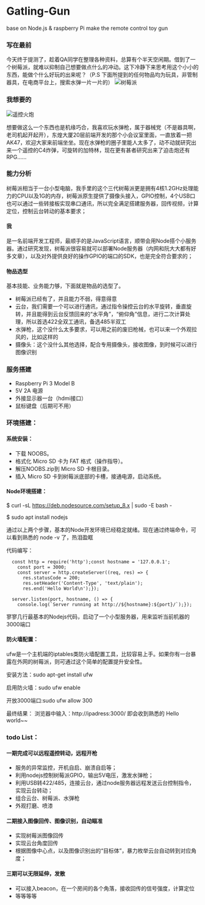 # Gatling-Gun
base on Node.js &amp; raspberry Pi make the remote control toy gun

### 写在最前
今天终于提测了，趁着QA同学在整理各种资料，总算有个半天空闲期。借到了一个树莓派，就难以抑制自己想要做点什么的冲动。这下冷静下来思考用这个小小的东西，能做个什么好玩的出来呢？（P.S 下面所提到的任何物品均为玩具，非管制器具，在电商平台上，搜索水弹一片一片的）
![树莓派](https://img.alicdn.com/tfs/TB1kCoJeAOWBuNjSsppXXXPgpXa-1056-768.png)

### 我想要的
![遥控火炮](https://img.alicdn.com/tfs/TB1JLwtewmTBuNjy1XbXXaMrVXa-599-290.gif)

想要做这么一个东西也是机缘巧合，我喜欢玩水弹枪，属于器械党（不是器具啊，老司机起开起开），东煌大厦20层前端开发的那个小会议室里面，一直放着一把AK47，欢迎大家来前端坐坐。现在水弹枪的圈子里能人太多了，动不动就研究出来一个遥控的C4炸弹，可旋转的加特林，现在更有甚者研究出来了迫击炮还有RPG…… 

### 能力分析
树莓派相当于一台小型电脑，我手里的这个三代树莓派更是拥有4核1.2GHz处理能力的CPU以及1G的内存，树莓派原生提供了摄像头接入，GPIO控制，4个USB口也可以通过一些转接板实现串口通讯，所以完全满足搭建服务器，回传视频，计算定位，控制云台转动的基本要求；

#### 我
是一名前端开发工程师，最顺手的是JavaScript语言，顺带会用Node搭个小服务器。通过研究发现，树莓派很容易就可以部署Node服务器（内网和阮大大都有好多文章），以及对外提供良好的操作GPIO的端口的SDK，也是完全符合要求的；

#### 物品选型
基本技能、业务能力够，下面就是物品的选型了。

- 树莓派已经有了，并且能力不弱，得意得意
- 云台，我们需要一个可以进行通讯，通过指令操控云台的水平旋转，垂直旋转，并且能得到云台反馈回来的“水平角”，“俯仰角”信息，进行二次计算处理，所以首选422全双工通讯，备选485半双工
- 水弹枪，这个没什么太多要求，可以用之前的废旧枪械，也可以来一个外观拉风的，比如这样的
- 摄像头：这个没什么其他选择，配合专用摄像头，接收图像，到时候可以进行图像识别

### 服务搭建
- Raspberry Pi 3 Model B 
- 5V 2A 电源
- 外接显示器一台（hdmi接口）
- 鼠标键盘（后期可不用）

### 环境搭建：
#### 系统安装：
- 下载 NOOBS。
- 格式化 Micro SD 卡为 FAT 格式（操作指导）。
- 解压NOOBS.zip到 Micro SD 卡根目录。
- 插入 Micro SD 卡到树莓派底部的卡槽，接通电源，启动系统。
 
#### Node环境搭建：
  $ curl -sL https://deb.nodesource.com/setup_8.x | sudo -E bash -
  
  $ sudo apt install nodejs

  通过以上两个步骤，基本的Node开发环境已经稳定就绪。现在通过终端命令，可以看到熟悉的 node -v 了，热泪盈眶
  
  代码编写：
  ```
    const http = require('http');const hostname = '127.0.0.1';
      const port = 3000;
      const server = http.createServer((req, res) => {
        res.statusCode = 200;
        res.setHeader('Content-Type', 'text/plain');
        res.end('Hello World\n');});
        
    server.listen(port, hostname, () => {
      console.log(`Server running at http://${hostname}:${port}/`);});
  ```

寥寥几行最基本的Nodejs代码，启动了一个小型服务器，用来监听当前机器的3000端口

#### 防火墙配置：
ufw是一个主机端的iptables类防火墙配置工具，比较容易上手。如果你有一台暴露在外网的树莓派，则可通过这个简单的配置提升安全性。


安装方法：sudo apt-get install ufw

启用防火墙：sudo ufw enable

开放3000端口:sudo ufw allow 300 

最终结果：
浏览器中输入：http://ipadress:3000/ 即会收到熟悉的 Hello world~~

### todo List：

#### 一期完成可以远程遥控转动，远程开枪
- 服务的异常监控，开机自启、崩溃自启等；
- 利用nodejs控制树莓派GPIO，输出5V电压，激发水弹枪；
- 利用USB转422/485，连接云台，通过node服务器远程发送云台控制指令，实现云台转动；
- 组合云台、树莓派、水弹枪
- 外观打磨、喷漆
 
#### 二期接入图像回传、图像识别，自动瞄准
- 实现树莓派图像回传
- 实现云台角度回传
- 根据图像中心点，以及图像识别出的“目标体”，暴力枚举云台自动转到对应角度；
 
#### 三期可以无限延伸，发散
- 可以接入beacon，在一个房间的各个角落，接收回传的信号强度，计算定位
- 等等等等
 
